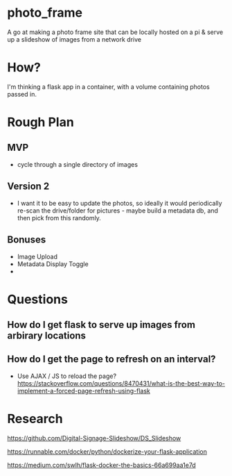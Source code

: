 # photo_frame
A go at making a photo frame site that can be locally hosted on a pi &amp; serve up a slideshow of images from a network drive


# How?

I'm thinking a flask app in a container, with a volume containing photos passed in.


# Rough Plan


## MVP
* cycle through a single directory of images



## Version 2
* I want it to be easy to update the photos, so ideally it would periodically re-scan the drive/folder for pictures - maybe build a metadata db, and then pick from this randomly.
  

## Bonuses
* Image Upload
* Metadata Display Toggle
* 


# Questions

## How do I get flask to serve up images from arbirary locations

## How do I get the page to refresh on an interval?

* Use AJAX / JS to reload the page? https://stackoverflow.com/questions/8470431/what-is-the-best-way-to-implement-a-forced-page-refresh-using-flask 



# Research

https://github.com/Digital-Signage-Slideshow/DS_Slideshow

https://runnable.com/docker/python/dockerize-your-flask-application

https://medium.com/swlh/flask-docker-the-basics-66a699aa1e7d
